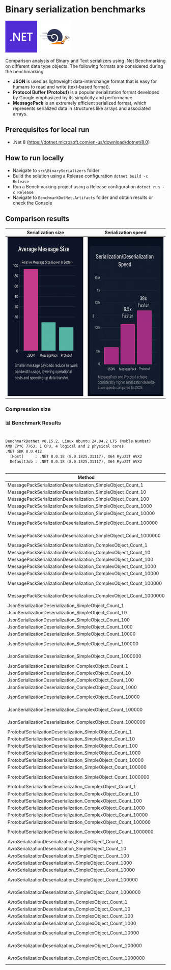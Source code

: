 # Binary serialization benchmarks

<p align="left">
  <img src="./img/microsoft-dot-net-icon.png" style="height: 100px;" alt="Net8">
  <img src="./img/BenchmarkDotNet.png" style="height: 100px;" alt="BenchmarkDotNet">
</p>

Comparison analysis of Binary and Text serializers using .Net Benchmarking on different data type objects.
The following formats are considered during the benchmarking:
- **JSON** is used as lightweight data-interchange format that is easy for humans to read and write (text-based format).
- **Protocol Buffer (Protobuf)** is a popular serialization format developed by Google emphasized by its simplicity and performance.
- **MessagePack** is an extremely efficient serialized format, which represents serialized data in structures like arrays and associated arrays.

## Prerequisites for local run
- .Net 8 (https://dotnet.microsoft.com/en-us/download/dotnet/8.0)

## How to run locally
- Navigate to `src\BinarySerializers` folder
- Build the solution using a Release configuration `dotnet build -c Release`
- Run a Benchmarking project using a Release configuration `dotnet run -c Release`
- Navigate to `BenchmarkDotNet.Artifacts` folder and obtain results or check the Console

## Comparison results

| Serialization size    | Serialization speed |
| -------- | ------- |
| <img src="./img/Size comparison.png" style="height: 500px" alt="Message size">  | <img src="./img/Speed comparison.png" style="height: 500px" alt="Serialization speed"> |


### Compression size

<!-- COMPRESSION_START -->

<!-- COMPRESSION_END -->

### 📊 Benchmark Results

<!-- BENCHMARK_START -->

```

BenchmarkDotNet v0.15.2, Linux Ubuntu 24.04.2 LTS (Noble Numbat)
AMD EPYC 7763, 1 CPU, 4 logical and 2 physical cores
.NET SDK 8.0.412
  [Host]     : .NET 8.0.18 (8.0.1825.31117), X64 RyuJIT AVX2
  DefaultJob : .NET 8.0.18 (8.0.1825.31117), X64 RyuJIT AVX2


```
| Method                                                              | Mean              | Error          | StdDev         | Gen0        | Gen1        | Gen2      | Allocated     |
|-------------------------------------------------------------------- |------------------:|---------------:|---------------:|------------:|------------:|----------:|--------------:|
| MessagePackSerializationDeserialization_SimpleObject_Count_1        |          1.028 μs |      0.0072 μs |      0.0068 μs |      0.0420 |           - |         - |         712 B |
| MessagePackSerializationDeserialization_SimpleObject_Count_10       |          8.500 μs |      0.0495 μs |      0.0439 μs |      0.4120 |           - |         - |        6976 B |
| MessagePackSerializationDeserialization_SimpleObject_Count_100      |         80.760 μs |      0.5109 μs |      0.4529 μs |      4.0283 |      0.4883 |         - |       69256 B |
| MessagePackSerializationDeserialization_SimpleObject_Count_1000     |        812.909 μs |      3.8171 μs |      3.3837 μs |     41.0156 |     16.6016 |         - |      692056 B |
| MessagePackSerializationDeserialization_SimpleObject_Count_10000    |      9,068.242 μs |     65.8524 μs |     51.4132 μs |    359.3750 |    265.6250 |         - |     6920056 B |
| MessagePackSerializationDeserialization_SimpleObject_Count_100000   |    121,289.749 μs |  2,362.6016 μs |  2,209.9790 μs |   3000.0000 |   2000.0000 |         - |    69200056 B |
| MessagePackSerializationDeserialization_SimpleObject_Count_1000000  |  1,381,667.813 μs | 14,557.8191 μs | 12,905.1274 μs |  40000.0000 |  39000.0000 |         - |   766273856 B |
| MessagePackSerializationDeserialization_ComplexObject_Count_1       |          2.801 μs |      0.0140 μs |      0.0125 μs |      0.0954 |           - |         - |        1624 B |
| MessagePackSerializationDeserialization_ComplexObject_Count_10      |         25.456 μs |      0.1116 μs |      0.0989 μs |      0.9460 |      0.0305 |         - |       16120 B |
| MessagePackSerializationDeserialization_ComplexObject_Count_100     |        246.606 μs |      1.8535 μs |      1.7338 μs |      9.2773 |      1.4648 |         - |      160752 B |
| MessagePackSerializationDeserialization_ComplexObject_Count_1000    |      2,502.324 μs |      8.1843 μs |      6.8343 μs |     74.2188 |     35.1563 |         - |     1607056 B |
| MessagePackSerializationDeserialization_ComplexObject_Count_10000   |     27,706.213 μs |    230.0924 μs |    203.9709 μs |    750.0000 |    718.7500 |         - |    16070056 B |
| MessagePackSerializationDeserialization_ComplexObject_Count_100000  |    302,009.543 μs |  2,309.7054 μs |  1,803.2661 μs |   8000.0000 |   7000.0000 |         - |   181227832 B |
| MessagePackSerializationDeserialization_ComplexObject_Count_1000000 |  3,945,771.958 μs | 54,083.5076 μs | 47,943.6208 μs |  95000.0000 |  94000.0000 | 1000.0000 |  1900816888 B |
| JsonSerializationDeserialization_SimpleObject_Count_1               |          5.269 μs |      0.0340 μs |      0.0284 μs |      0.3815 |           - |         - |        6496 B |
| JsonSerializationDeserialization_SimpleObject_Count_10              |         46.699 μs |      0.2056 μs |      0.1923 μs |      2.1362 |      0.0610 |         - |       36488 B |
| JsonSerializationDeserialization_SimpleObject_Count_100             |        453.650 μs |      1.9342 μs |      1.8092 μs |     17.5781 |      2.9297 |         - |      295288 B |
| JsonSerializationDeserialization_SimpleObject_Count_1000            |      4,451.363 μs |     15.7646 μs |     13.1642 μs |    101.5625 |     31.2500 |         - |     2892808 B |
| JsonSerializationDeserialization_SimpleObject_Count_10000           |     54,911.651 μs |    392.4184 μs |    327.6872 μs |   1000.0000 |    444.4444 |         - |    28921480 B |
| JsonSerializationDeserialization_SimpleObject_Count_100000          |    590,469.014 μs |  5,748.1926 μs |  5,376.8629 μs |  10000.0000 |   9000.0000 |         - |   288551920 B |
| JsonSerializationDeserialization_SimpleObject_Count_1000000         |  6,128,334.306 μs | 42,856.5936 μs | 35,787.1966 μs | 103000.0000 | 102000.0000 | 1000.0000 |  2881179920 B |
| JsonSerializationDeserialization_ComplexObject_Count_1              |          9.181 μs |      0.0670 μs |      0.0627 μs |      0.6714 |           - |         - |       11240 B |
| JsonSerializationDeserialization_ComplexObject_Count_10             |         89.179 μs |      0.6256 μs |      0.5852 μs |      4.3945 |      0.2441 |         - |       75432 B |
| JsonSerializationDeserialization_ComplexObject_Count_100            |        844.111 μs |      2.9111 μs |      2.4309 μs |     24.4141 |      3.9063 |         - |      714424 B |
| JsonSerializationDeserialization_ComplexObject_Count_1000           |      8,665.307 μs |     19.2218 μs |     17.0396 μs |    187.5000 |     78.1250 |         - |     6987744 B |
| JsonSerializationDeserialization_ComplexObject_Count_10000          |     89,523.197 μs |  1,650.1958 μs |  1,543.5941 μs |   1833.3333 |   1166.6667 |         - |    69919752 B |
| JsonSerializationDeserialization_ComplexObject_Count_100000         |    945,521.519 μs |  5,031.9612 μs |  4,706.8997 μs |  19000.0000 |  14000.0000 |         - |   698489640 B |
| JsonSerializationDeserialization_ComplexObject_Count_1000000        | 10,251,051.406 μs | 73,718.9937 μs | 65,349.9678 μs | 195000.0000 | 139000.0000 | 2000.0000 |  6980625720 B |
| ProtobufSerializationDeserialization_SimpleObject_Count_1           |          1.099 μs |      0.0047 μs |      0.0044 μs |      0.0343 |           - |         - |         584 B |
| ProtobufSerializationDeserialization_SimpleObject_Count_10          |          6.572 μs |      0.0215 μs |      0.0202 μs |      0.1450 |           - |         - |        2512 B |
| ProtobufSerializationDeserialization_SimpleObject_Count_100         |         64.724 μs |      0.3713 μs |      0.3473 μs |      2.6855 |      0.1221 |         - |       45200 B |
| ProtobufSerializationDeserialization_SimpleObject_Count_1000        |        643.943 μs |      0.7871 μs |      0.6145 μs |      9.7656 |           - |         - |      395136 B |
| ProtobufSerializationDeserialization_SimpleObject_Count_10000       |      6,795.889 μs |     15.3443 μs |     13.6023 μs |     31.2500 |           - |         - |     3448184 B |
| ProtobufSerializationDeserialization_SimpleObject_Count_100000      |     66,199.099 μs |    223.3578 μs |    198.0009 μs |    125.0000 |           - |         - |    46722096 B |
| ProtobufSerializationDeserialization_SimpleObject_Count_1000000     |    665,904.604 μs |  1,882.3553 μs |  1,571.8520 μs |   2000.0000 |           - |         - |   402016792 B |
| ProtobufSerializationDeserialization_ComplexObject_Count_1          |          1.026 μs |      0.0070 μs |      0.0065 μs |      0.0343 |           - |         - |         592 B |
| ProtobufSerializationDeserialization_ComplexObject_Count_10         |          7.000 μs |      0.0305 μs |      0.0271 μs |      0.1450 |           - |         - |        2512 B |
| ProtobufSerializationDeserialization_ComplexObject_Count_100        |         63.513 μs |      0.5068 μs |      0.4740 μs |      2.6855 |      0.1221 |         - |       45176 B |
| ProtobufSerializationDeserialization_ComplexObject_Count_1000       |        650.687 μs |      1.6964 μs |      1.4166 μs |      9.7656 |      0.9766 |         - |      394648 B |
| ProtobufSerializationDeserialization_ComplexObject_Count_10000      |      6,873.498 μs |     14.8847 μs |     13.1949 μs |     31.2500 |           - |         - |     3448192 B |
| ProtobufSerializationDeserialization_ComplexObject_Count_100000     |     74,877.518 μs |    831.1025 μs |    736.7507 μs |    142.8571 |           - |         - |    46705840 B |
| ProtobufSerializationDeserialization_ComplexObject_Count_1000000    |    693,106.515 μs |  2,387.7214 μs |  1,993.8555 μs |   2000.0000 |           - |         - |   402017312 B |
| AvroSerializationDeserialization_SimpleObject_Count_1               |          3.339 μs |      0.0171 μs |      0.0152 μs |      0.2861 |           - |         - |        4832 B |
| AvroSerializationDeserialization_SimpleObject_Count_10              |         30.648 μs |      0.2225 μs |      0.2081 μs |      2.6855 |           - |         - |       45216 B |
| AvroSerializationDeserialization_SimpleObject_Count_100             |        313.227 μs |      1.7561 μs |      1.5567 μs |     26.3672 |      3.4180 |         - |      445240 B |
| AvroSerializationDeserialization_SimpleObject_Count_1000            |      3,194.525 μs |     11.5707 μs |      9.6621 μs |    261.7188 |     93.7500 |         - |     4543040 B |
| AvroSerializationDeserialization_SimpleObject_Count_10000           |     48,804.810 μs |    620.9334 μs |    580.8215 μs |   2454.5455 |   1000.0000 |         - |    44999392 B |
| AvroSerializationDeserialization_SimpleObject_Count_100000          |    461,734.981 μs |  7,446.6926 μs |  6,601.2990 μs |  24000.0000 |   7000.0000 |         - |   445269048 B |
| AvroSerializationDeserialization_SimpleObject_Count_1000000         |  4,615,994.613 μs | 41,794.1418 μs | 34,900.0013 μs | 249000.0000 |  74000.0000 |         - |  4549150864 B |
| AvroSerializationDeserialization_ComplexObject_Count_1              |          9.232 μs |      0.0598 μs |      0.0530 μs |      0.6866 |           - |         - |       11592 B |
| AvroSerializationDeserialization_ComplexObject_Count_10             |         89.965 μs |      0.3105 μs |      0.2593 μs |      6.7139 |      0.2441 |         - |      113632 B |
| AvroSerializationDeserialization_ComplexObject_Count_100            |        898.106 μs |      6.5314 μs |      6.1095 μs |     66.4063 |     11.7188 |         - |     1116624 B |
| AvroSerializationDeserialization_ComplexObject_Count_1000           |      9,624.074 μs |     73.7980 μs |     65.4200 μs |    609.3750 |    234.3750 |         - |    11551408 B |
| AvroSerializationDeserialization_ComplexObject_Count_10000          |    125,300.153 μs |  2,300.4643 μs |  2,259.3636 μs |   6000.0000 |   2000.0000 |         - |   113509688 B |
| AvroSerializationDeserialization_ComplexObject_Count_100000         |  1,206,637.573 μs |  9,624.9644 μs |  9,003.1977 μs |  60000.0000 |  18000.0000 |         - |  1117787984 B |
| AvroSerializationDeserialization_ComplexObject_Count_1000000        | 13,464,503.154 μs | 95,196.8995 μs | 84,389.5718 μs | 610000.0000 | 189000.0000 | 2000.0000 | 11576332440 B |
<!-- BENCHMARK_END -->
